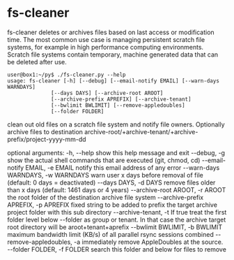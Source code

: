 fs-cleaner
==========

fs-cleaner deletes or archives files based on last access or modification time. The most common use case is managing persistent scratch file systems, for example in high performance computing environments. Scratch file systems contain temporary, machine generated data that can be deleted after use. 


    user@box1:~/py$ ./fs-cleaner.py --help
    usage: fs-cleaner [-h] [--debug] [--email-notify EMAIL] [--warn-days WARNDAYS]
                  [--days DAYS] [--archive-root AROOT]
                  [--archive-prefix APREFIX] [--archive-tenant]
                  [--bwlimit BWLIMIT] [--remove-appledoubles]
                  [--folder FOLDER]

   clean out old files on a scratch file system and notify file owners.
   Optionally archive files to destination archive-root/+archive-tenant/+archive-
   prefix/project-yyyy-mm-dd

   optional arguments:
   -h, --help            show this help message and exit
   --debug, -g           show the actual shell commands that are executed (git,
                         chmod, cd)
   --email-notify EMAIL, -e EMAIL
                         notify this email address of any error
   --warn-days WARNDAYS, -w WARNDAYS
                         warn user x days before removal of file (default: 0
                         days = deactivated)
   --days DAYS, -d DAYS  remove files older than x days (default: 1461 days or
                         4 years)
   --archive-root AROOT, -r AROOT
                         the root folder of the destination archive file system
   --archive-prefix APREFIX, -p APREFIX
                         fixed string to be added to prefix the target archive
                         project folder with this sub directory
   --archive-tenant, -t  If true treat the first folder level below --folder as
                         group or tenant. In that case the archive target root
                         directory will be aroot+tenant+aprefix
   --bwlimit BWLIMIT, -b BWLIMIT
                         maximum bandwidth limit (KB/s) of all parallel rsync
                         sessions combined
   --remove-appledoubles, -a
                         immediately remove AppleDoubles at the source.
   --folder FOLDER, -f FOLDER
                        search this folder and below for files to remove


